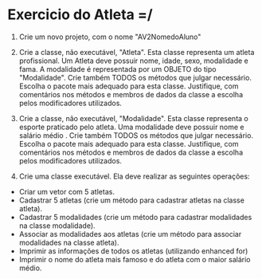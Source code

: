 # Exercicio do Atleta =/
1. Crie um novo projeto, com o nome "AV2NomedoAluno"

2. Crie a classe, não executável, "Atleta". Esta classe representa um atleta profissional.
Um Atleta deve possuir nome, idade, sexo, modalidade e fama. A modalidade é representada
por um OBJETO do tipo "Modalidade". Crie também TODOS os métodos que julgar necessário.
Escolha o pacote mais adequado para esta classe. Justifique, com comentários nos métodos
e membros de dados da classe a escolha pelos modificadores utilizados.

3. Crie a classe, não executável, "Modalidade". Esta classe representa o esporte praticado
pelo atleta. Uma modalidade deve possuir nome e salário médio . Crie também TODOS os métodos
que julgar necessário. Escolha o pacote mais adequado para esta classe. Justifique, com
comentários nos métodos e membros de dados da classe a escolha pelos modificadores utilizados.

4. Crie uma classe executável. Ela deve realizar as seguintes operações:

* Criar um vetor com 5 atletas.
* Cadastrar 5 atletas (crie um método para cadastrar atletas na classe atleta).
* Cadastrar 5 modalidades (crie um método para cadastrar modalidades na classe modalidade).
* Associar as modalidades aos atletas (crie um método para associar modalidades na classe atleta).
* Imprimir as informações de todos os atletas (utilizando enhanced for)
* Imprimir o nome do atleta mais famoso e do atleta com o maior salário médio.